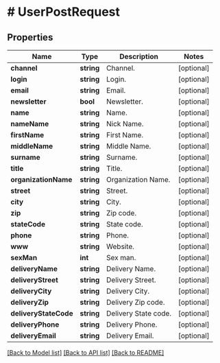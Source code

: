 # # UserPostRequest

## Properties

Name | Type | Description | Notes
------------ | ------------- | ------------- | -------------
**channel** | **string** | Channel. | [optional]
**login** | **string** | Login. | [optional]
**email** | **string** | Email. | [optional]
**newsletter** | **bool** | Newsletter. | [optional]
**name** | **string** | Name. | [optional]
**nameName** | **string** | Nick Name. | [optional]
**firstName** | **string** | First Name. | [optional]
**middleName** | **string** | Middle Name. | [optional]
**surname** | **string** | Surname. | [optional]
**title** | **string** | Title. | [optional]
**organizationName** | **string** | Organization Name. | [optional]
**street** | **string** | Street. | [optional]
**city** | **string** | City. | [optional]
**zip** | **string** | Zip code. | [optional]
**stateCode** | **string** | State code. | [optional]
**phone** | **string** | Phone. | [optional]
**www** | **string** | Website. | [optional]
**sexMan** | **int** | Sex man. | [optional]
**deliveryName** | **string** | Delivery Name. | [optional]
**deliveryStreet** | **string** | Delivery Street. | [optional]
**deliveryCity** | **string** | Delivery City. | [optional]
**deliveryZip** | **string** | Delivery Zip code. | [optional]
**deliveryStateCode** | **string** | Delivery State code. | [optional]
**deliveryPhone** | **string** | Delivery Phone. | [optional]
**deliveryEmail** | **string** | Delivery Email. | [optional]

[[Back to Model list]](../../README.md#models) [[Back to API list]](../../README.md#endpoints) [[Back to README]](../../README.md)
